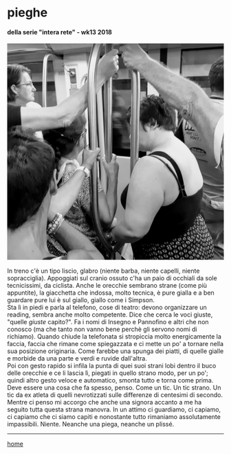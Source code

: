 # pieghe

#### della serie "intera rete" - wk13 2018
![](/interarete065.png "Metro B - calca")   

In treno c'è un tipo liscio, glabro (niente barba, niente capelli, niente sopracciglia). Appoggiati sul cranio ossuto c'ha un paio di occhiali da sole tecnicissimi, da ciclista. Anche le orecchie sembrano strane (come più appuntite), la giacchetta che indossa, molto tecnica, è pure gialla e a ben guardare pure lui è sul giallo, giallo come i Simpson.  
Sta lì in piedi e parla al telefono, cose di teatro: devono organizzare un reading, sembra anche molto competente. Dice che cerca le voci giuste, "quelle *giuste* capito?". Fa i nomi di Insegno e Pannofino e altri che non conosco (ma che tanto non vanno bene perchè gli servono nomi di richiamo).
Quando chiude la telefonata si stropiccia molto energicamente la faccia, faccia che rimane come spiegazzata e ci mette un po' a tornare nella sua posizione originaria. Come farebbe una spunga dei piatti, di quelle gialle e morbide da una parte e verdi e ruvide dall'altra.  
Poi con gesto rapido si infila la punta di quei suoi strani lobi dentro il buco delle orecchie e ce li lascia lì, piegati in quello strano modo, per un po'; quindi altro gesto veloce e automatico, smonta tutto e torna come prima.  
Deve essere una cosa che fa spesso, penso. Come un tic. Un tic strano. Un tic da ex atleta di quelli nevrotizzati sulle differenze di centesimi di secondo.  
Mentre ci penso mi accorgo che anche una signora accanto a me ha seguito tutta questa strana manovra. In un attimo ci guardiamo, ci capiamo, ci capiamo che ci siamo capiti e nonostante tutto rimaniamo assolutamente impassibili. 
Niente. Neanche una piega, neanche un plissé.    

---  
[home](/interarete.md)